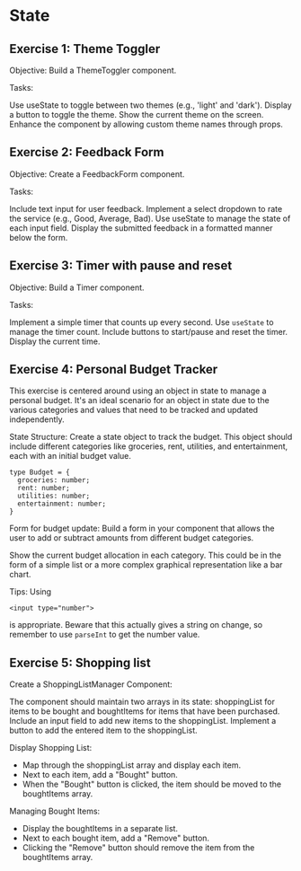 # State

## Exercise 1: Theme Toggler
Objective: Build a ThemeToggler component.

Tasks:

Use useState to toggle between two themes (e.g., 'light' and 'dark').
Display a button to toggle the theme.
Show the current theme on the screen.
Enhance the component by allowing custom theme names through props.


## Exercise 2: Feedback Form
Objective: Create a FeedbackForm component.

Tasks:

Include text input for user feedback.
Implement a select dropdown to rate the service (e.g., Good, Average, Bad).
Use useState to manage the state of each input field.
Display the submitted feedback in a formatted manner below the form.


## Exercise 3: Timer with pause and reset
Objective: Build a Timer component.

Tasks:

Implement a simple timer that counts up every second.
Use `useState` to manage the timer count.
Include buttons to start/pause and reset the timer.
Display the current time.


## Exercise 4: Personal Budget Tracker

This exercise is centered around using an object in state to manage a personal budget. It's an ideal scenario for an object in state due to the various categories and values that need to be tracked and updated independently.

State Structure: Create a state object to track the budget. This object should include different categories like groceries, rent, utilities, and entertainment, each with an initial budget value.

```tsx
type Budget = {
  groceries: number;
  rent: number;
  utilities: number;
  entertainment: number;
}
```

Form for budget update: Build a form in your component that allows the user to add or subtract amounts from different budget categories.

Show the current budget allocation in each category. This could be in the form of a simple list or a more complex graphical representation like a bar chart.

Tips:
Using 
```
<input type="number">
```
is appropriate. Beware that this actually gives a string on change, so remember to use `parseInt` to get the number value.



## Exercise 5: Shopping list

Create a ShoppingListManager Component:

The component should maintain two arrays in its state: shoppingList for items to be bought and boughtItems for items that have been purchased.
Include an input field to add new items to the shoppingList.
Implement a button to add the entered item to the shoppingList.

Display Shopping List:

- Map through the shoppingList array and display each item.
- Next to each item, add a "Bought" button.
- When the "Bought" button is clicked, the item should be moved to the boughtItems array.

Managing Bought Items:

- Display the boughtItems in a separate list.
- Next to each bought item, add a "Remove" button.
- Clicking the "Remove" button should remove the item from the boughtItems array.

